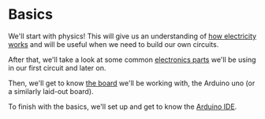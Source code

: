 # Basics

We'll start with physics! This will give us an understanding of [how electricity works](/basics/electricity.html) and will be useful when we need to build our own circuits.

After that, we'll take a look at some common [electronics parts](/basics/electronics.html) we'll be using in our first circuit and later on.

Then, we'll get to know [the board](/basics/micro-controllers.html) we'll be working with, the Arduino uno (or a similarly laid-out board).

To finish with the basics, we'll set up and get to know the [Arduino IDE](/basics/development-setup.html).
